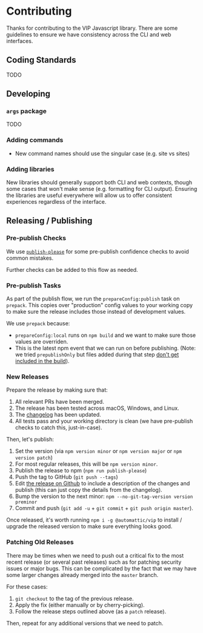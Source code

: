 # Contributing

Thanks for contributing to the VIP Javascript library. There are some guidelines to ensure we have consistency across the CLI and web interfaces.

## Coding Standards

TODO

## Developing

### `args` package

TODO

### Adding commands

* New command names should use the singular case (e.g. site vs sites)

### Adding libraries

New libraries should generally support both CLI and web contexts, though some cases that won't make sense (e.g. formatting for CLI output). Ensuring the libraries are useful everywhere will allow us to offer consistent experiences regardless of the interface.

## Releasing / Publishing

### Pre-publish Checks

We use [`publish-please`](https://github.com/inikulin/publish-please) for some pre-publish confidence checks to avoid common mistakes.

Further checks can be added to this flow as needed.

### Pre-publish Tasks

As part of the publish flow, we run the `prepareConfig:publish` task on `prepack`. This copies over "production" config values to your working copy to make sure the release includes those instead of development values.

We use `prepack` because:

- `prepareConfig:local` runs on `npm build` and we want to make sure those values are overriden.
- This is the latest npm event that we can run on before publishing. (Note: we tried `prepublishOnly` but files added during that step [don't get included in the build](https://github.com/Automattic/vip/commit/c7dabe1b0f73ec9e6e8c05ccff0c41281e4cd5e8)).

### New Releases

Prepare the release by making sure that:

1. All relevant PRs have been merged.
1. The release has been tested across macOS, Windows, and Linux.
1. The [changelog](https://github.com/Automattic/vip/blob/master/README.md#changelog) has been updated.
1. All tests pass and your working directory is clean (we have pre-publish checks to catch this, just-in-case).

Then, let's publish:

1. Set the version (via `npm version minor` or `npm version major` or `npm version patch`)
 1. For most regular releases, this will be `npm version minor`. 
1. Publish the release to npm (`npm run publish-please`)
1. Push the tag to GitHub (`git push --tags`)
1. Edit [the release on Github](https://github.com/Automattic/vip/releases) to include a description of the changes and publish (this can just copy the details from the changelog).
1. Bump the version to the next minor: `npm --no-git-tag-version version preminor`
1. Commit and push (`git add -u` + `git commit` + `git push origin master`).

Once released, it's worth running `npm i -g @automattic/vip` to install / upgrade the released version to make sure everything looks good.

### Patching Old Releases

There may be times when we need to push out a critical fix to the most recent release (or several past releases) such as for patching security issues or major bugs. This can be complicated by the fact that we may have some larger changes already merged into the `master` branch. 

For these cases:

1. `git checkout` to the tag of the previous release.
1. Apply the fix (either manually or by cherry-picking).
1. Follow the release steps outlined above (as a `patch` release).

Then, repeat for any additional versions that we need to patch.
